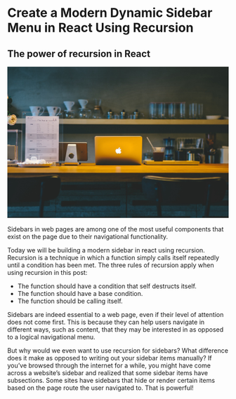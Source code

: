 # Create a Modern Dynamic Sidebar Menu in React Using Recursion

## The power of recursion in React

![desk](md/desk.jpeg)

Sidebars in web pages are among one of the most useful components that exist on the page due to their navigational functionality.

Today we will be building a modern sidebar in react using recursion. Recursion is a technique in which a function simply calls itself repeatedly until a condition has been met. The three rules of recursion apply when using recursion in this post:

- The function should have a condition that self destructs itself.
- The function should have a base condition.
- The function should be calling itself.

Sidebars are indeed essential to a web page, even if their level of attention does not come first. This is because they can help users navigate in different ways, such as content, that they may be interested in as opposed to a logical navigational menu.

But why would we even want to use recursion for sidebars? What difference does it make as opposed to writing out your sidebar items manually? If you’ve browsed through the internet for a while, you might have come across a website’s sidebar and realized that some sidebar items have subsections. Some sites have sidebars that hide or render certain items based on the page route the user navigated to. That is powerful!
